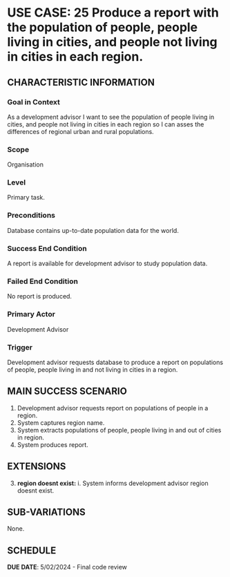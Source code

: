 # USE CASE: 25 Produce a report with the population of people, people living in cities, and people not living in cities in each region.

## CHARACTERISTIC INFORMATION

### Goal in Context

As a development advisor I want to see the population of people living in cities, and people not living in cities in each region so I can asses the differences of regional urban and rural populations.

### Scope

Organisation

### Level

Primary task.

### Preconditions

Database contains up-to-date population data for the world.

### Success End Condition

A report is available for development advisor to study population data.

### Failed End Condition

No report is produced.

### Primary Actor

Development Advisor

### Trigger

Development advisor requests database to produce a report on populations of people, people living in and not living in cities in a region.

## MAIN SUCCESS SCENARIO

1. Development advisor requests report on populations of people in a region.
2. System captures region name.
3. System extracts populations of people, people living in and out of cities in region.
4. System produces report.

## EXTENSIONS

3. **region doesnt exist:**
   i. System informs development advisor region doesnt exist.

## SUB-VARIATIONS

None.

## SCHEDULE

**DUE DATE**: 5/02/2024 - Final code review
